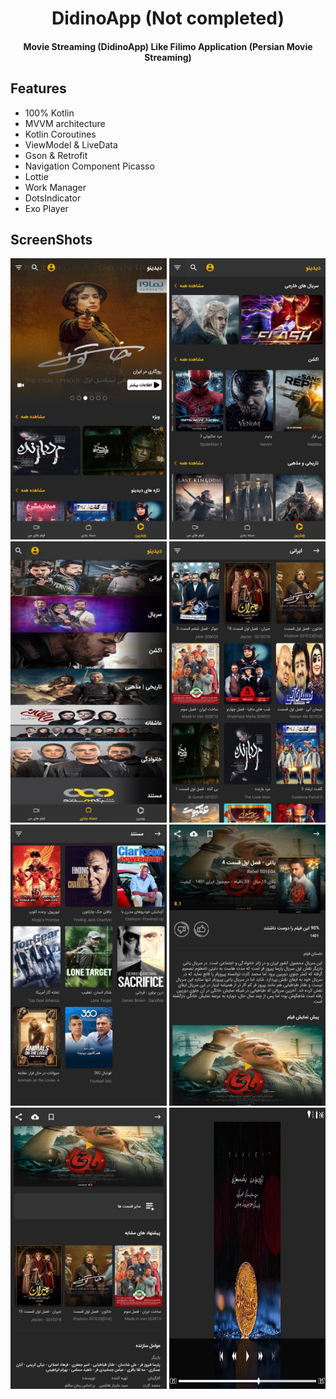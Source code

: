 <h1 align="center">DidinoApp (Not completed)</h1>

<h4 align="center">Movie Streaming (DidinoApp) Like Filimo Application (Persian Movie Streaming) </h4>

## Features
* 100% Kotlin
* MVVM architecture
* Kotlin Coroutines
* ViewModel & LiveData
* Gson & Retrofit 
* Navigation Component Picasso
* Lottie
* Work Manager
* DotsIndicator 
* Exo Player

## ScreenShots
<img src="/screenshots/screenshot1.jpg" width="250" height="450">
<img src="/screenshots/screenshot2.jpg" width="250" height="450">
<img src="/screenshots/screenshot3.jpg" width="250" height="450">
<img src="/screenshots/screenshot4.jpg" width="250" height="450">
<img src="/screenshots/screenshot5.jpg" width="250" height="450">
<img src="/screenshots/screenshot6.jpg" width="250" height="450">
<img src="/screenshots/screenshot7.jpg" width="250" height="450">
<img src="/screenshots/screenshot8.jpg" width="250" height="450">

